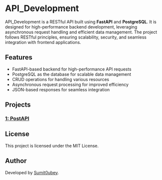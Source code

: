 # API_Development

API_Development is a RESTful API built using **FastAPI** and **PostgreSQL**. It is designed for high-performance backend development, leveraging asynchronous request handling and efficient data management. The project follows RESTful principles, ensuring scalability, security, and seamless integration with frontend applications.

## Features
- FastAPI-based backend for high-performance API requests
- PostgreSQL as the database for scalable data management
- CRUD operations for handling various resources
- Asynchronous request processing for improved efficiency
- JSON-based responses for seamless integration

## Projects

### [1: PostAPI](/PostAPP/tree/08a233f62b2d4267655d777e7f3be9d16e9b0269)

## License
This project is licensed under the MIT License.

## Author
Developed by [Sumit0ubey](https://github.com/Sumit0ubey).

